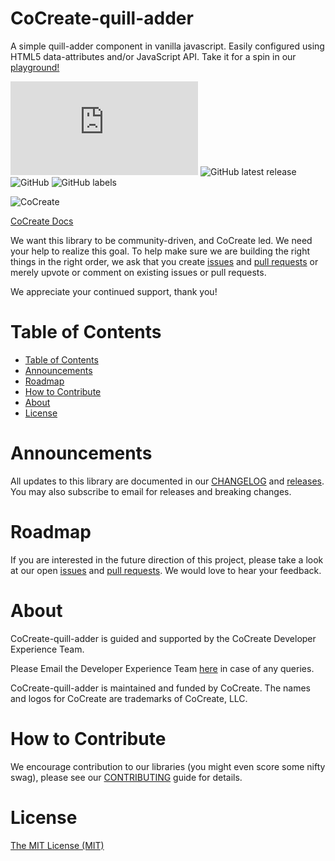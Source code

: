 # CoCreate-quill-adder
A simple quill-adder component in vanilla javascript. Easily configured using HTML5 data-attributes and/or JavaScript API. Take it for a spin in our [playground!](https://cocreate.app/docs/quill-adder)

![GitHub file size in bytes](https://img.shields.io/github/size/CoCreate-app/CoCreate-quill-adder/dist/CoCreate-quill-adder.min.js?label=minified%20size&style=for-the-badge) 
![GitHub latest release](https://img.shields.io/github/v/release/CoCreate-app/CoCreate-quill-adder?style=for-the-badge)
![GitHub](https://img.shields.io/github/license/CoCreate-app/CoCreate-quill-adder?style=for-the-badge) 
![GitHub labels](https://img.shields.io/github/labels/CoCreate-app/CoCreate-quill-adder/help%20wanted?style=for-the-badge)

![CoCreate](https://cdn.cocreate.app/logo.png)

[CoCreate Docs](https://cocreate.app/docs/quill-adder)

We want this library to be community-driven, and CoCreate led. We need your help to realize this goal. To help make sure we are building the right things in the right order, we ask that you create [issues](https://github.com/CoCreate-app/Realtime_Admin_CRM_and_CMS/issues) and [pull requests](https://github.com/CoCreate-app/Realtime_Admin_CRM_and_CMS/pulls) or merely upvote or comment on existing issues or pull requests.

We appreciate your continued support, thank you!

# Table of Contents

- [Table of Contents](#table-of-contents)
- [Announcements](#announcements)
- [Roadmap](#roadmap)
- [How to Contribute](#how-to-contribute)
- [About](#about)
- [License](#license)

<a name="announcements"></a>
# Announcements

All updates to this library are documented in our [CHANGELOG](https://github.com/CoCreate-app/CoCreate-quill-adder/blob/master/CHANGELOG.md) and [releases](https://github.com/CoCreate-app/CoCreate-quill-adder/releases). You may also subscribe to email for releases and breaking changes. 

<a name="roadmap"></a>
# Roadmap

If you are interested in the future direction of this project, please take a look at our open [issues](https://github.com/CoCreate-app/CoCreate-quill-adder/issues) and [pull requests](https://github.com/CoCreate-app/CoCreate-quill-adder/pulls). We would love to hear your feedback.


<a name="about"></a>
# About

CoCreate-quill-adder is guided and supported by the CoCreate Developer Experience Team.

Please Email the Developer Experience Team [here](mailto:develop@cocreate.app) in case of any queries.

CoCreate-quill-adder is maintained and funded by CoCreate. The names and logos for CoCreate are trademarks of CoCreate, LLC.

<a name="contribute"></a>
# How to Contribute

We encourage contribution to our libraries (you might even score some nifty swag), please see our [CONTRIBUTING](https://github.com/CoCreate-app/CoCreate-quill-adder/blob/master/CONTRIBUTING.md) guide for details.

# License
[The MIT License (MIT)](https://github.com/CoCreate-app/CoCreate-quill-adder/blob/master/LICENSE)

